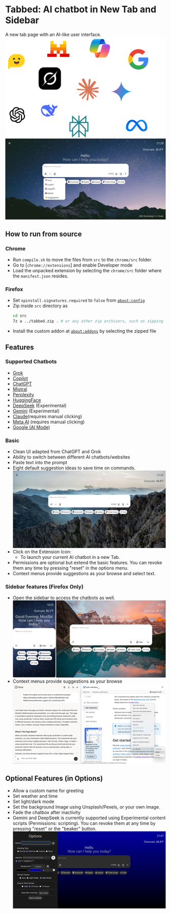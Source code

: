 # Tabbed: AI chatbot in New Tab and Sidebar

A new tab page with an AI-like user interface.
![Promo](./samples/Promo.png)
![Sample 1](./samples/Sample_1.png)

## How to run from source

### Chrome

- Run `compile.sh` to move the files from `src` to the `chrome/src` folder.
- Go to [`chrome://extensions`] and enable Developer mode
- Load the unpacked extension by selecting the `chrome/src` folder where the `manifest.json` resides.

### Firefox

- Set `xpinstall.signatures.required` to `false` from [`about:config`](about:config)
- Zip inside `src` directory as
  ```sh
  cd src
  7z a ../tabbed.zip . # or any other zip archivers, such as zipping from File Explorer
  ```
- Install the custom addon at [`about:addons`](about:addons) by selecting the zipped file

## Features

### Supported Chatbots

- [Grok](https://grok.com)
- [Copilot](https://copilot.microsoft.com)
- [ChatGPT](https:///chatgpt.com)
- [Mistral](https://mistral.ai)
- [Perplexity](https://perplexity.ai)
- [HuggingFace](https://huggingface.co/chat/)
- [DeepSeek](https://chat.deepseek.com/) (Experimental)
- [Gemini](https://gemini.google.com/app) (Experimental)
- [Claude](https://claude.ai/new)(requires manual clicking)
- [Meta AI](https://meta.ai) (requires manual clicking)
- [Google (AI Mode)](https://google.com)

### Basic

- Clean UI adapted from ChatGPT and Grok
- Ability to switch between different AI chatbots/websites
- Paste text into the prompt
- Eight default suggestion ideas to save time on commands.
  ![Sample 3](./samples/Sample_3.png)
- Click on the Extension Icon:
  - To launch your current AI chatbot in a new Tab.
- Permissions are optional but extend the basic features. You can revoke them any time by pressing "reset" in the options menu.
- Context menus provide suggestions as your browse and select text.

### Sidebar features (Firefox Only)

- Open the sidebar to access the chatbots as well.
  ![Sample 4](./samples/Sample_4.png)
- Context menus provide suggestions as your browse
  ![Sample 5](./samples/Sample_5.png)

## Optional Features (in Options)

- Allow a custom name for greeting
- Set weather and time
- Set light/dark mode
- Set the background Image using Unsplash/Pexels, or your own image.
- Fade the chatbox after inactivity
- Gemini and DeepSeek is currently supported using Experimental content scripts (Permissions: scripting). You can revoke them at any time by pressing "reset" or the "beaker" button.
  ![Sample 1](./samples/Sample_2.png)
